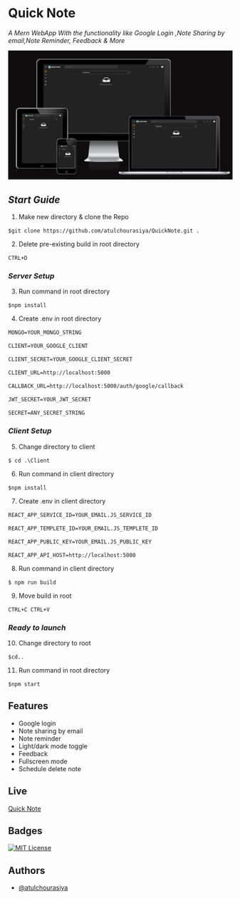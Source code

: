 # Quick Note

*A Mern WebApp With the functionality like Google Login ,Note Sharing by email,Note Reminder, Feedback & More*

<p align=center>
<img src='./Client/src/Assets/Image/screenshot.png'>
</p>

## *Start Guide*

1. Make new directory & clone the Repo

```
$git clone https://github.com/atulchourasiya/QuickNote.git .
```
2. Delete pre-existing build in root directory
```
CTRL+D
```
###  *Server Setup*

3. Run command in root directory
```
$npm install
```

4. Create .env in root directory
```
MONGO=YOUR_MONGO_STRING
```
```
CLIENT=YOUR_GOOGLE_CLIENT
```
```
CLIENT_SECRET=YOUR_GOOGLE_CLIENT_SECRET
```
```
CLIENT_URL=http://localhost:5000
```
```
CALLBACK_URL=http://localhost:5000/auth/google/callback
```
```
JWT_SECRET=YOUR_JWT_SECRET
```
```
SECRET=ANY_SECRET_STRING
```

###  *Client Setup*

5. Change directory to client
```
$ cd .\Client
```

6. Run command in client directory
```
$npm install
```

7. Create .env in client directory
```
REACT_APP_SERVICE_ID=YOUR_EMAIL.JS_SERVICE_ID
```
```
REACT_APP_TEMPLETE_ID=YOUR_EMAIL.JS_TEMPLETE_ID
```
```
REACT_APP_PUBLIC_KEY=YOUR_EMAIL.JS_PUBLIC_KEY
```
```
REACT_APP_API_HOST=http://localhost:5000
```
8. Run command in client directory
```
$ npm run build
```
9. Move build in root
```
CTRL+C CTRL+V
```
###  *Ready to launch*
10. Change directory to root
```
$cd..
```
11. Run command in root directory
```
$npm start
``` 
## Features

- Google login
- Note sharing by email
- Note reminder
- Light/dark mode toggle
- Feedback
- Fullscreen mode
- Schedule delete note

## Live
[Quick Note](https://quicknote.onrender.com)

## Badges

[![MIT License](https://img.shields.io/badge/License-MIT-green.svg)](https://choosealicense.com/licenses/mit/)


## Authors

- [@atulchourasiya](https://www.github.com/atulchourasiya)


